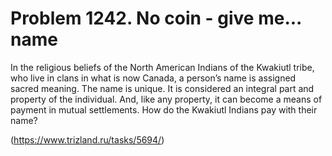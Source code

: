 # Problem 1242. No coin - give me... name

In the religious beliefs of the North American Indians of the Kwakiutl tribe, who live in clans in what is now Canada, a person’s name is assigned sacred meaning. The name is unique. It is considered an integral part and property of the individual. And, like any property, it can become a means of payment in mutual settlements. How do the Kwakiutl Indians pay with their name?

(https://www.trizland.ru/tasks/5694/)